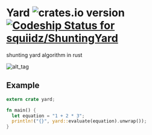 # Yard ![crates.io version](https://img.shields.io/crates/v/yard.svg) [ ![Codeship Status for squiidz/ShuntingYard](https://app.codeship.com/projects/1e67dab0-ec91-0134-a3c5-16dadd3af99e/status?branch=master)](https://app.codeship.com/projects/208359)

shunting yard algorithm in rust

![alt_tag](https://upload.wikimedia.org/wikipedia/commons/6/60/Walton_with_Leicester_-_Peterborough_East_train_geograph-2791492-by-Ben-Brooksbank.jpg)

## Example
``` rust
extern crate yard;

fn main() {
  let equation = "1 + 2 * 3";
  println!("{}", yard::evaluate(equation).unwrap());
}

```
